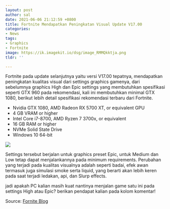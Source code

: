 ```yaml
---
layout: post
author: sal
date: 2021-06-06 21:12:59 +0800
title: Fortnite Mendapatkan Peningkatan Visual Update V17.00
categories:
- News
tags:
- Graphics
- Fortnite
image: https://ik.imagekit.io/dsg/image_RMMQkktja.png
tldr: ''

---
```

Fortnite pada update selanjutnya yaitu versi V17.00 tepatnya, mendapatkan peningkatan kualitas visual dari settings graphics gamenya, dari sebelumnya graphics High dan Epic settings yang membutuhkan spesifikasi seperti GTX 960 pada rekomendasi, kali ini membutuhkan minimal GTX 1080, berikut lebih detail spesifikasi rekomendasi terbaru dari Fortnite.

* Nvidia GTX 1080, AMD Radeon RX 5700 XT, or equivalent GPU
* 4 GB VRAM or higher
* Intel Core i7-8700, AMD Ryzen 7 3700x, or equivalent
* 16 GB RAM or higher
* NVMe Solid State Drive
* Windows 10 64-bit

![](https://ik.imagekit.io/dsg/image_LAfKxy3SSxI.png)

Settings tersebut berjalan untuk graphics preset Epic, untuk Medium dan Low tetap dapat menjalankannya pada minimum requirements. Perubahan yang terjadi pada kualitas visualnya adalah seperti badai, efek awan termasuk juga simulasi smoke serta liquid, yang berarti akan lebih keren pada saat terjadi ledakan, api, dan Slurp effects.

jadi apakah PC kalian masih kuat nantinya menjalan game satu ini pada settings High atau Epic? berikan pendapat kalian pada kolom komentar!

Source: [Fornite Blog](https://www.epicgames.com/fortnite/en-US/news/fortnite-on-pc-to-get-upgraded-visuals-in-v17-00)